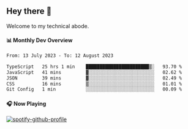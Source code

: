 ## Hey there 👋

Welcome to my technical abode.

#### 📊 Monthly Dev Overview
<!--START_SECTION:waka-->

```txt
From: 13 July 2023 - To: 12 August 2023

TypeScript   25 hrs 1 min    ███████████████████████▒░   93.70 %
JavaScript   41 mins         ▓░░░░░░░░░░░░░░░░░░░░░░░░   02.62 %
JSON         39 mins         ▓░░░░░░░░░░░░░░░░░░░░░░░░   02.49 %
CSS          16 mins         ▒░░░░░░░░░░░░░░░░░░░░░░░░   01.01 %
Git Config   1 min           ░░░░░░░░░░░░░░░░░░░░░░░░░   00.09 %
```

<!--END_SECTION:waka-->

#### 🎧 Now Playing

[![spotify-github-profile](https://spotify-github-profile.vercel.app/api/view?uid=james2mid&cover_image=true&theme=natemoo-re)](https://open.spotify.com/user/james2mid?si=2b3baf2b09cb499e)

